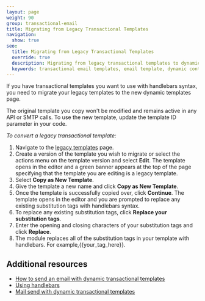 ```yaml
---
layout: page
weight: 90
group: transactional-email
title: Migrating from Legacy Transactional Templates
navigation:
  show: true
seo:
  title: Migrating from Legacy Transactional Templates
  override: true
  description: Migrating from legacy transactional templates to dynamic transactional templates utilizing handlebars syntax.
  keywords: transactional email templates, email template, dynamic content, personalization, handlebars
---
```


If you have transactional templates you want to use with handlebars syntax, you need to migrate your legacy templates to the new dynamic templates page.

<call-out>

The original template you copy won't be modified and remains active in any API or SMTP calls. To use the new template, update the template ID parameter in your code.

</call-out>

*To convert a legacy transactional template:*

1. Navigate to the [legacy templates](https://sendgrid.com/templates) page.
1. Create a version of the template you wish to migrate or select the actions menu on the template version and select **Edit**. The template opens in the editor and a green banner appears at the top of the page specifying that the template you are editing is a legacy template.
1. Select **Copy as New Template**.
1. Give the template a new name and click **Copy as New Template**.
1. Once the template is successfully copied over, click **Continue**. The template opens in the editor and you are prompted to replace any existing substitution tags with handlebars syntax.
1. To replace any existing substitution tags, click **Replace your substitution tags**.
1. Enter the opening and closing characters of your substitution tags and click **Replace**.
1. The module replaces all of the substitution tags in your template with handlebars.
   For example,{{your_tag_here}}.

## Additional resources

- [How to send an email with dynamic transactional templates]({{root_url}}/ui/sending-email/how-to-send-an-email-with-dynamic-transactional-templates/)
- [Using handlebars]({{root_url}}/ui/sending-email/using-handlebars/)
- [Mail send with dynamic transactional templates](https://sendgrid.api-docs.io/v3.0/transactional-templates/)
